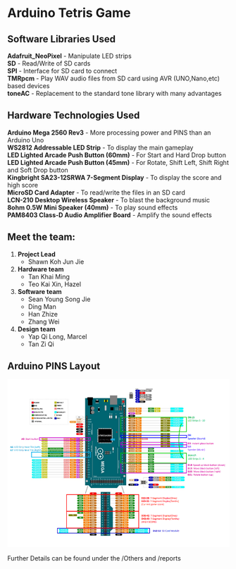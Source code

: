 # Arduino Tetris Game

## Software Libraries Used

<b>Adafruit_NeoPixel</b> - Manipulate LED strips <br/>
<b>SD</b> - Read/Write of SD cards <br/>
<b>SPI</b> - Interface for SD card to connect <br/>
<b>TMRpcm</b> - Play WAV audio files from SD card using AVR (UNO,Nano,etc) based devices <br/>
<b>toneAC</b> - Replacement to the standard tone library with many advantages <br/>

## Hardware Technologies Used

<b>Arduino Mega 2560 Rev3</b> - More processing power and PINS than an Arduino Uno<br/>
<b>WS2812 Addressable LED Strip</b> - To display the main gameplay<br/>
<b>LED Lighted Arcade Push Button (60mm)</b> - For Start and Hard Drop button<br/>
<b>LED Lighted Arcade Push Button (45mm)</b> - For Rotate, Shift Left, Shift Right and Soft Drop button<br/>
<b>Kingbright SA23-12SRWA 7-Segment Display</b> - To display the score and high score<br/>
<b>MicroSD Card Adapter</b> - To read/write the files in an SD card<br/>
<b>LCN-210 Desktop Wireless Speaker</b> - To blast the background music<br/>
<b>8ohm 0.5W Mini Speaker (40mm)</b> - To play sound effects<br/>
<b>PAM8403 Class-D Audio Amplifier Board</b> - Amplify the sound effects<br/>

## Meet the team:

1. **Project Lead**
   - Shawn Koh Jun Jie
2. **Hardware team**
   - Tan Khai Ming
   - Teo Kai Xin, Hazel
3. **Software team**
   - Sean Young Song Jie
   - Ding Man
   - Han Zhize
   - Zhang Wei
4. **Design team**
   - Yap Qi Long, Marcel
   - Tan Zi Qi

## Arduino PINS Layout

![Tetris PinoutLabels](Others/Tetris_PinoutLabels.png)

Further Details can be found under the /Others and /reports

